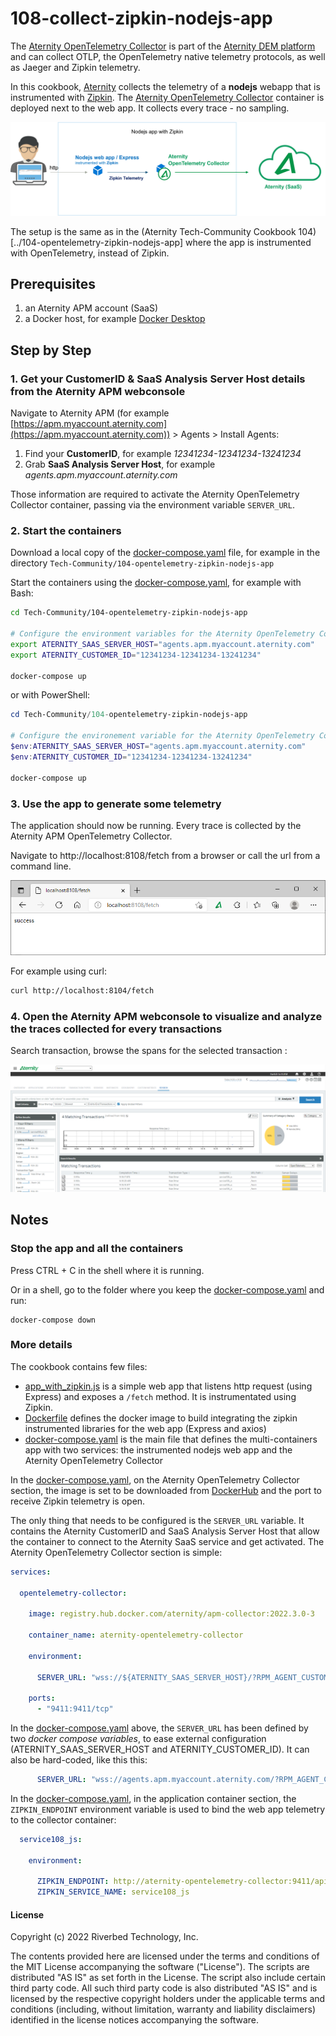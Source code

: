 # 108-collect-zipkin-nodejs-app

The [Aternity OpenTelemetry Collector](https://hub.docker.com/r/aternity/apm-collector) is part of the [Aternity DEM platform](https://www.aternity.com/application-performance-monitoring/) and can collect OTLP, the OpenTelemetry native telemetry protocols, as well as Jaeger and Zipkin telemetry.

In this cookbook, [Aternity](https://www.aternity.com) collects the telemetry of a **nodejs** webapp that is instrumented with [Zipkin](https://zipkin.io/). The [Aternity OpenTelemetry Collector](https://hub.docker.com/r/aternity/apm-collector) container is deployed next to the web app. It collects every trace - no sampling.

![diagram](images/108-diagram.png)

The setup is the same as in the (Aternity Tech-Community Cookbook 104)[../104-opentelemetry-zipkin-nodejs-app] where the app is instrumented with OpenTelemetry, instead of Zipkin.

## Prerequisites

1. an Aternity APM account (SaaS)
2. a Docker host, for example [Docker Desktop](https://www.docker.com/products/docker-desktop)

## Step by Step

### 1. Get your CustomerID & SaaS Analysis Server Host details from the Aternity APM webconsole

Navigate to Aternity APM (for example [https://apm.myaccount.aternity.com](https://apm.myaccount.aternity.com)) > Agents > Install Agents:

1. Find your **CustomerID**, for example *12341234-12341234-13241234*
2. Grab **SaaS Analysis Server Host**, for example *agents.apm.myaccount.aternity.com*

Those information are required to activate the Aternity OpenTelemetry Collector container, passing via the environment variable `SERVER_URL`. 

### 2. Start the containers

Download a local copy of the  [docker-compose.yaml](docker-compose.yaml) file, for example in the directory `Tech-Community/104-opentelemetry-zipkin-nodejs-app`

Start the containers using the [docker-compose.yaml](docker-compose.yaml), for example with Bash:

```bash
cd Tech-Community/104-opentelemetry-zipkin-nodejs-app

# Configure the environment variables for the Aternity OpenTelemetry Collector
export ATERNITY_SAAS_SERVER_HOST="agents.apm.myaccount.aternity.com"
export ATERNITY_CUSTOMER_ID="12341234-12341234-13241234"

docker-compose up
```

or with PowerShell:

```PowerShell
cd Tech-Community/104-opentelemetry-zipkin-nodejs-app

# Configure the environement variable for the Aternity OpenTelemetry Collector
$env:ATERNITY_SAAS_SERVER_HOST="agents.apm.myaccount.aternity.com"
$env:ATERNITY_CUSTOMER_ID="12341234-12341234-13241234"

docker-compose up
```

### 3. Use the app to generate some telemetry

The application should now be running. Every trace is collected by the Aternity APM OpenTelemetry Collector.

Navigate to http://localhost:8108/fetch from a browser or call the url from a command line. 

![service108-js](images/aternity-opentelemetry-service108-js-navigate.png)

For example using curl:

```bash
curl http://localhost:8104/fetch
```

### 4. Open the Aternity APM webconsole to visualize and analyze the traces collected for every transactions

Search transaction, browse the spans for the selected transaction :

![Aternity APM OpenTelemetry traces](images/aternity-opentelemetry-service108-js-transactions.png)

## Notes 

### Stop the app and all the containers

Press CTRL + C in the shell where it is running.

Or in a shell, go to the folder where you keep the [docker-compose.yaml](docker-compose.yaml) and run:

```shell
docker-compose down
```

### More details

The cookbook contains few files:
- [app_with_zipkin.js](app.js) is a simple web app that listens http request (using Express) and exposes a `/fetch` method. It is instrumentated using Zipkin.
- [Dockerfile](Dockerfile) defines the docker image to build integrating the zipkin instrumented libraries for the web app (Express and axios)
- [docker-compose.yaml](docker-compose.yaml) is the main file that defines the multi-containers app with two services: the instrumented nodejs web app and the Aternity OpenTelemetry Collector 

In the [docker-compose.yaml](docker-compose.yaml), on the Aternity OpenTelemetry Collector section, the image is set to be downloaded from [DockerHub](https://hub.docker.com/r/aternity/apm-collector) and the port to receive Zipkin telemetry is open.

The only thing that needs to be configured is the `SERVER_URL` variable. It contains the Aternity CustomerID and SaaS Analysis Server Host that allow the container to connect to the Aternity SaaS service and get activated. The Aternity OpenTelemetry Collector section is simple:

```yaml
services:

  opentelemetry-collector:
    
    image: registry.hub.docker.com/aternity/apm-collector:2022.3.0-3
    
    container_name: aternity-opentelemetry-collector       
    
    environment:

      SERVER_URL: "wss://${ATERNITY_SAAS_SERVER_HOST}/?RPM_AGENT_CUSTOMER_ID=${ATERNITY_CUSTOMER_ID}"

    ports:
      - "9411:9411/tcp"
```

In the [docker-compose.yaml](docker-compose.yaml) above, the `SERVER_URL` has been defined by two *docker compose variables*, to ease external configuration (ATERNITY_SAAS_SERVER_HOST and ATERNITY_CUSTOMER_ID). It can also be hard-coded, like this this:

```yaml
      SERVER_URL: "wss://agents.apm.myaccount.aternity.com/?RPM_AGENT_CUSTOMER_ID=12341234-12341234-13241234"
```

In the [docker-compose.yaml](docker-compose.yaml), in the application container section, the `ZIPKIN_ENDPOINT` environment variable is used to bind the web app telemetry to the collector container:

```yaml
  service108_js:   
    
    environment:  
    
      ZIPKIN_ENDPOINT: http://aternity-opentelemetry-collector:9411/api/v2/spans
      ZIPKIN_SERVICE_NAME: service108_js
```

#### License

Copyright (c) 2022 Riverbed Technology, Inc.

The contents provided here are licensed under the terms and conditions of the MIT License accompanying the software ("License"). The scripts are distributed "AS IS" as set forth in the License. The script also include certain third party code. All such third party code is also distributed "AS IS" and is licensed by the respective copyright holders under the applicable terms and conditions (including, without limitation, warranty and liability disclaimers) identified in the license notices accompanying the software.